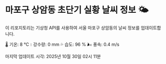 
# 마포구 상암동 초단기 실황 날씨 정보 🌤️

이 리포지토리는 기상청 API를 사용하여 서울 마포구 상암동의 날씨 정보를 업데이트합니다. 

🌡️ 기온: 8 ℃
💧 강수량: 0 mm
💦 습도: 96 %
🌬️ 풍속: 0.4 m/s

마지막 업데이트 시각: 2025년 10월 30일 02시 11분    
